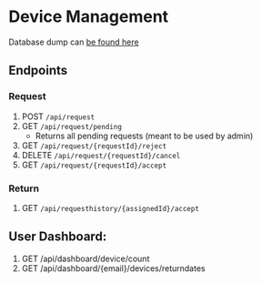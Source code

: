 # Device Management

Database dump can [be found here](https://github.com/kaustubh-ex2/device_schema/tree/DM-4)

## Endpoints

### Request

1. POST `/api/request`
2. GET `/api/request/pending`
    * Returns all pending requests (meant to be used by admin)
3. GET `/api/request/{requestId}/reject`
4. DELETE `/api/request/{requestId}/cancel`
5. GET `/api/request/{requestId}/accept`

### Return

1. GET `/api/requesthistory/{assignedId}/accept`

## User Dashboard:

1. GET /api/dashboard/device/count
2. GET /api/dashboard/{email}/devices/returndates
